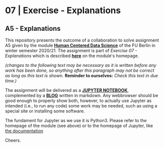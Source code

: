 # 07 | Exercise - Explanations

## A5 -  Explanations

This repository presents the outcome of a collaboration to solve assignment A5 given by the module [**Human Centered Data Science**](https://github.com/FUB-HCC/hcds-winter-2020) of the FU Berlin in winter semester 2020/21. The assignment is part of _Exercise 07 - Explanations_ which is described [**here**](https://github.com/FUB-HCC/hcds-winter-2020/wiki/07_exercise) on the module's homepage.


_(changes to the following text may be necessary as it is written before any work has been done, so anything after this paragraph may not be correct as long as this text is shown._ **Reminder to ourselves:** _Check this text in due time.)_

The assignment will be delivered as a [**JUPYTER NOTEBOOK**](https://github.com/Nigrog/A7-hcds-hcc-explanations/blob/main/Lime%20-%20basic%20usage%2C%20two%20class%20case.ipynb), complemented by a [**BLOG**](https://github.com/Nigrog/A7-hcds-hcc-explanations/blob/main/blog.md) written in markdown. Any webbrowser should be good enough to properly show both, however, to actually use Jupyter as intended (i.e., to run any code) some work may be needed, such as using a special site or installing some software.

The fundament for Jupyter as we use it is Python3. Please refer to the homepage of the module (see above) or to the homepage of Jupyter, like [the documentation](https://jupyter-notebook.readthedocs.io/en/stable/)

Cheers.

